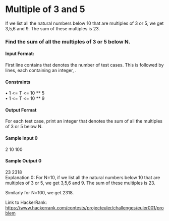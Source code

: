 <h1>Multiple of 3 and 5</h1>

If we list all the natural numbers below 10 that are multiples of 3 or 5, we get 3,5,6 and 9. The sum of these multiples is 23. 

<h3>Find the sum of all the multiples of 3 or 5 below N.</h3>

<h4>Input Format:</h4>
First line contains  that denotes the number of test cases. This is followed by  lines, each containing an integer, .

<h4>Constraints</h4>
• 1 <= T <= 10 ** 5 </br>
• 1 <= T <= 10 ** 9

</br>
<h4>Output Format</h4>

For each test case, print an integer that denotes the sum of all the multiples of 3 or 5 below N.

<h4>Sample Input 0</h4>
2
10
100

<h4>Sample Output 0</h4>
23
2318

</br>
Explanation 0:
For N=10, if we list all the natural numbers below 10 that are multiples of 3 or 5, we get 3,5,6 and 9. The sum of these multiples is 23.

Similarly for N=100, we get 2318.

Link to HackerRank: <a>https://www.hackerrank.com/contests/projecteuler/challenges/euler001/problem</a>
